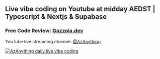 ## Live vibe coding on Youtube at midday AEDST | Typescript & Nextjs & Supabase

### Free Code Review: [Gazzola.dev](https://gazzola.dev?codeReview=yesPlease)

YouTube live streaming channel: [@AzAnything](https://www.youtube.com/@AzAnything)


[![AzAnything daily live vibe coding](https://github.com/user-attachments/assets/2aff023d-ac45-431a-be82-0b6af053c352)](https://www.youtube.com/@AzAnything)
